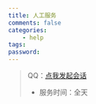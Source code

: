 ```yaml
---
title: 人工服务
comments: false
categories:
	- help
tags:
password:
---
```

>QQ：[点我发起会话](http://wpa.qq.com/msgrd?v=3&uin=1072870487&site=qq&menu=yes)
>- 服务时间：全天